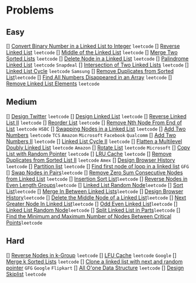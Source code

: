 # Problems

## Easy
[] [Convert Binary Number in a Linked List to Integer](https://leetcode.com/problems/convert-binary-number-in-a-linked-list-to-integer/) `leetcode`
[] [Reverse Linked List](https://leetcode.com/problems/reverse-linked-list/) `leetcode`
[] [Middle of the Linked List](https://leetcode.com/problems/middle-of-the-linked-list/) `leetcode`
[] [Merge Two Sorted Lists](https://leetcode.com/problems/merge-two-sorted-lists/) `leetcode`
[] [Delete Node in a Linked List](https://leetcode.com/problems/delete-node-in-a-linked-list/) `leetcode`
[] [Palindrome Linked List](https://leetcode.com/problems/palindrome-linked-list/) `leetcode` `Snapdeal`
[] [Intersection of Two Linked Lists](https://leetcode.com/problems/intersection-of-two-linked-lists/) `leetcode`
[] [Linked List Cycle](https://leetcode.com/problems/linked-list-cycle/) `leetcode` `Samsung`
[] [Remove Duplicates from Sorted List](https://leetcode.com/problems/remove-duplicates-from-sorted-list/)`leetcode`
[] [Find All Numbers Disappeared in an Array](https://leetcode.com/problems/find-all-numbers-disappeared-in-an-array/) `leetcode`
[] [Remove Linked List Elements](https://leetcode.com/problems/remove-linked-list-elements/) `leetcode`

## Medium
[] [Design Twitter](https://leetcode.com/problems/design-twitter/) `leetcode`
[] [ Design Linked List](https://leetcode.com/problems/design-linked-list/) `leetcode`
[] [Reverse Linked List II](https://leetcode.com/problems/reverse-linked-list-ii/) `leetcode`
[] [Reorder List](https://leetcode.com/problems/reorder-list/) `leetcode`
[] [Remove Nth Node From End of List](https://leetcode.com/problems/remove-nth-node-from-end-of-list/) `leetcode` `HSBC`
[] [Swapping Nodes in a Linked List](https://leetcode.com/problems/swapping-nodes-in-a-linked-list/) `leetcode`
[] [Add Two Numbers](https://leetcode.com/problems/add-two-numbers/) `leetcode` `TCS` `Amazon` `Microsoft` `Facebook` `Qualcomm`
[] [Add Two Numbers II](https://leetcode.com/problems/add-two-numbers-ii/) `leetcode`
[] [Linked List Cycle II](https://leetcode.com/problems/linked-list-cycle-ii/) `leetcode`
[] [Flatten a Multilevel Doubly Linked List](https://leetcode.com/problems/flatten-a-multilevel-doubly-linked-list/) `leetcode` `Amazon`
[] [Rotate List](https://leetcode.com/problems/rotate-list/) `leetcode` `Microsoft`
[] [Copy List with Random Pointer](https://leetcode.com/problems/copy-list-with-random-pointer/) `leetcode`
[] [LRU Cache](https://leetcode.com/problems/lru-cache/) `leetcode`
[] [Remove Duplicates from Sorted List II](https://leetcode.com/problems/remove-duplicates-from-sorted-list-ii/) `leetcode` `Amex`
[] [Design Browser History](https://leetcode.com/problems/design-browser-history/) `leetcode`
[] [Partition list](https://leetcode.com/problems/partition-list/) `leetcode`
[] [Find first node of loop in a linked list](https://www.geeksforgeeks.org/find-first-node-of-loop-in-a-linked-list/) `GFG`
[] [Swap Nodes in Pairs](https://leetcode.com/problems/swap-nodes-in-pairs/)`leetcode`
[] [Remove Zero Sum Consecutive Nodes from Linked List](https://leetcode.com/problems/remove-zero-sum-consecutive-nodes-from-linked-list/) `leetcode`
[] [Insertion Sort List](https://leetcode.com/problems/insertion-sort-list/)`leetcode`
[] [ Reverse Nodes in Even Length Groups](https://leetcode.com/problems/reverse-nodes-in-even-length-groups/)`leetcode` 
[] [ Linked List Random Node](https://leetcode.com/problems/linked-list-random-node/)`leetcode`
[] [Sort List](https://leetcode.com/problems/sort-list/)`leetcode`
[] [ Merge In Between Linked Lists](https://leetcode.com/problems/merge-in-between-linked-lists/)`leetcode`
[] [Design Browser History](https://leetcode.com/problems/design-browser-history/)`leetcode`
[] [Delete the Middle Node of a Linked List](https://leetcode.com/problems/delete-the-middle-node-of-a-linked-list/)`leetcode`
[] [Next Greater Node In Linked List](https://leetcode.com/problems/next-greater-node-in-linked-list/)`leetcode`
[] [ Odd Even Linked List](https://leetcode.com/problems/odd-even-linked-list/)`leetcode`
[] [Linked List Random Node](https://leetcode.com/problems/linked-list-random-node/)`leetcode`
[] [Split Linked List in Parts](https://leetcode.com/problems/split-linked-list-in-parts/)`leetcode`
[] [ Find the Minimum and Maximum Number of Nodes Between Critical Points](https://leetcode.com/problems/find-the-minimum-and-maximum-number-of-nodes-between-critical-points/)`leetcode`

## Hard
[] [Reverse Nodes in k-Group](https://leetcode.com/problems/reverse-nodes-in-k-group/) `leetcode`
[] [LFU Cache](https://leetcode.com/problems/lfu-cache/) `leetcode` `Google`
[] [Merge k Sorted Lists](https://leetcode.com/problems/merge-k-sorted-lists/) `leetcode`
[] [Clone a linked list with next and random pointer](https://www.geeksforgeeks.org/clone-linked-list-next-random-pointer-o1-space/) `GFG` `Google` `Flipkart`
[] [All O'one Data Structure](https://leetcode.com/problems/all-oone-data-structure/) `leetcode`
[] [Design Skiplist](https://leetcode.com/problems/design-skiplist/) `leetcode`
